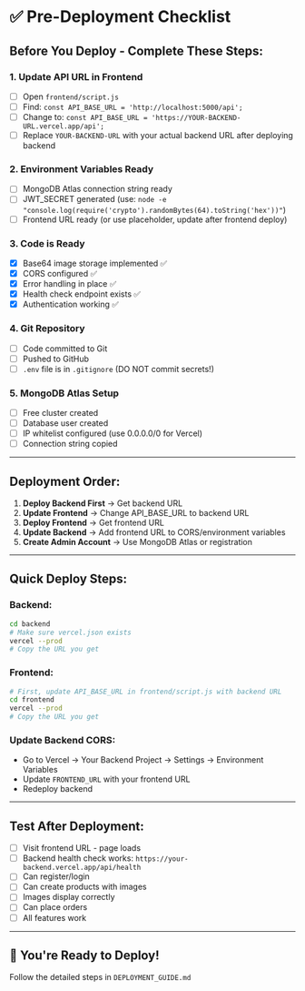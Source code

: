 # ✅ Pre-Deployment Checklist

## Before You Deploy - Complete These Steps:

### 1. Update API URL in Frontend
- [ ] Open `frontend/script.js`
- [ ] Find: `const API_BASE_URL = 'http://localhost:5000/api';`
- [ ] Change to: `const API_BASE_URL = 'https://YOUR-BACKEND-URL.vercel.app/api';`
- [ ] Replace `YOUR-BACKEND-URL` with your actual backend URL after deploying backend

### 2. Environment Variables Ready
- [ ] MongoDB Atlas connection string ready
- [ ] JWT_SECRET generated (use: `node -e "console.log(require('crypto').randomBytes(64).toString('hex'))"`)
- [ ] Frontend URL ready (or use placeholder, update after frontend deploy)

### 3. Code is Ready
- [x] Base64 image storage implemented ✅
- [x] CORS configured ✅
- [x] Error handling in place ✅
- [x] Health check endpoint exists ✅
- [x] Authentication working ✅

### 4. Git Repository
- [ ] Code committed to Git
- [ ] Pushed to GitHub
- [ ] `.env` file is in `.gitignore` (DO NOT commit secrets!)

### 5. MongoDB Atlas Setup
- [ ] Free cluster created
- [ ] Database user created
- [ ] IP whitelist configured (use 0.0.0.0/0 for Vercel)
- [ ] Connection string copied

---

## Deployment Order:

1. **Deploy Backend First** → Get backend URL
2. **Update Frontend** → Change API_BASE_URL to backend URL
3. **Deploy Frontend** → Get frontend URL
4. **Update Backend** → Add frontend URL to CORS/environment variables
5. **Create Admin Account** → Use MongoDB Atlas or registration

---

## Quick Deploy Steps:

### Backend:
```bash
cd backend
# Make sure vercel.json exists
vercel --prod
# Copy the URL you get
```

### Frontend:
```bash
# First, update API_BASE_URL in frontend/script.js with backend URL
cd frontend
vercel --prod
# Copy the URL you get
```

### Update Backend CORS:
- Go to Vercel → Your Backend Project → Settings → Environment Variables
- Update `FRONTEND_URL` with your frontend URL
- Redeploy backend

---

## Test After Deployment:

- [ ] Visit frontend URL - page loads
- [ ] Backend health check works: `https://your-backend.vercel.app/api/health`
- [ ] Can register/login
- [ ] Can create products with images
- [ ] Images display correctly
- [ ] Can place orders
- [ ] All features work

---

## 🎉 You're Ready to Deploy!

Follow the detailed steps in `DEPLOYMENT_GUIDE.md`
